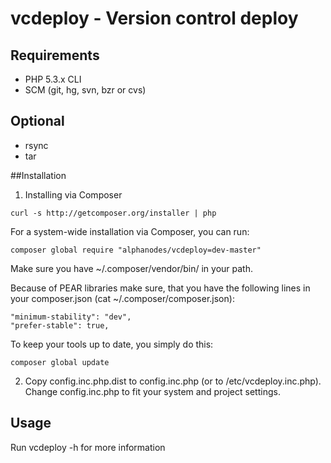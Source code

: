 # vcdeploy - Version control deploy

## Requirements

* PHP 5.3.x CLI
* SCM (git, hg, svn, bzr or cvs)

## Optional
- rsync
- tar


##Installation

1) Installing via Composer

```
curl -s http://getcomposer.org/installer | php
```

For a system-wide installation via Composer, you can run:
```
composer global require "alphanodes/vcdeploy=dev-master"
```

Make sure you have ~/.composer/vendor/bin/ in your path.

Because of PEAR libraries make sure, that you have the following lines in your composer.json (cat ~/.composer/composer.json):
```
"minimum-stability": "dev",
"prefer-stable": true,
```

To keep your tools up to date, you simply do this:

```
composer global update
```

2) Copy config.inc.php.dist to config.inc.php (or to /etc/vcdeploy.inc.php). Change config.inc.php
to fit your system and project settings.



## Usage

Run vcdeploy -h for more information
